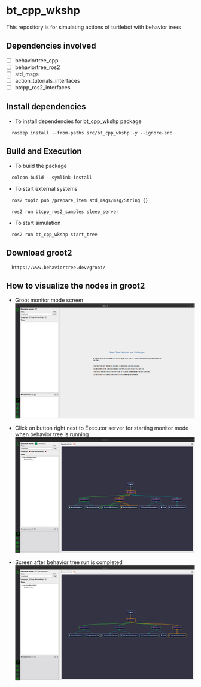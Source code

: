 # bt_cpp_wkshp
This repository is for simulating actions of turtlebot with behavior trees

## Dependencies involved
- [ ] behaviortree_cpp
- [ ] behaviortree_ros2
- [ ] std_msgs
- [ ] action_tutorials_interfaces
- [ ] btcpp_ros2_interfaces

## Install dependencies
- To install dependencies for bt_cpp_wkshp package
```
  rosdep install --from-paths src/bt_cpp_wkshp -y --ignore-src
```

## Build and Execution
- To build the package
```
  colcon build --symlink-install
```

- To start external systems
```
  ros2 topic pub /prepare_item std_msgs/msg/String {}
```
```
  ros2 run btcpp_ros2_samples sleep_server
```

- To start simulation
```
  ros2 run bt_cpp_wkshp start_tree
```

## Download groot2
```
  https://www.behaviortree.dev/groot/
```

## How to visualize the nodes in groot2
- Groot monitor mode screen
![1](docs/1.png)

- Click on button right next to Executor server for starting monitor mode when behavior tree is running
![2](docs/2.png)

- Screen after behavior tree run is completed
![3](docs/3.png)
